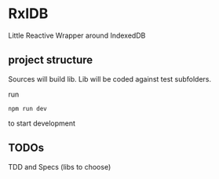 # RxIDB
Little Reactive Wrapper around IndexedDB

## project structure 

Sources will build lib. Lib will be coded against test subfolders. 

run 

    npm run dev

to start development 

## TODOs 

TDD and Specs (libs to choose)